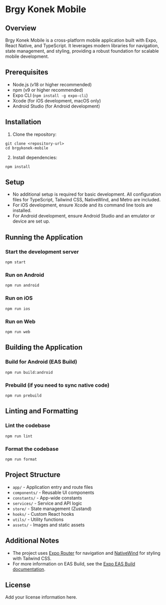 # Brgy Konek Mobile

## Overview

Brgy Konek Mobile is a cross-platform mobile application built with Expo, React Native, and TypeScript. It leverages modern libraries for navigation, state management, and styling, providing a robust foundation for scalable mobile development.

## Prerequisites

- Node.js (v18 or higher recommended)
- npm (v9 or higher recommended)
- Expo CLI (`npm install -g expo-cli`)
- Xcode (for iOS development, macOS only)
- Android Studio (for Android development)

## Installation

1. Clone the repository:

```
git clone <repository-url>
cd brgykonek-mobile
```

2. Install dependencies:

```
npm install
```

## Setup

- No additional setup is required for basic development. All configuration files for TypeScript, Tailwind CSS, NativeWind, and Metro are included.
- For iOS development, ensure Xcode and its command line tools are installed.
- For Android development, ensure Android Studio and an emulator or device are set up.

## Running the Application

### Start the development server

```
npm start
```

### Run on Android

```
npm run android
```

### Run on iOS

```
npm run ios
```

### Run on Web

```
npm run web
```

## Building the Application

### Build for Android (EAS Build)

```
npm run build:android
```

### Prebuild (if you need to sync native code)

```
npm run prebuild
```

## Linting and Formatting

### Lint the codebase

```
npm run lint
```

### Format the codebase

```
npm run format
```

## Project Structure

- `app/` - Application entry and route files
- `components/` - Reusable UI components
- `constants/` - App-wide constants
- `services/` - Service and API logic
- `store/` - State management (Zustand)
- `hooks/` - Custom React hooks
- `utils/` - Utility functions
- `assets/` - Images and static assets

## Additional Notes

- The project uses [Expo Router](https://expo.github.io/router/docs) for navigation and [NativeWind](https://www.nativewind.dev/) for styling with Tailwind CSS.
- For more information on EAS Build, see the [Expo EAS Build documentation](https://docs.expo.dev/build/introduction/).

## License

Add your license information here.
